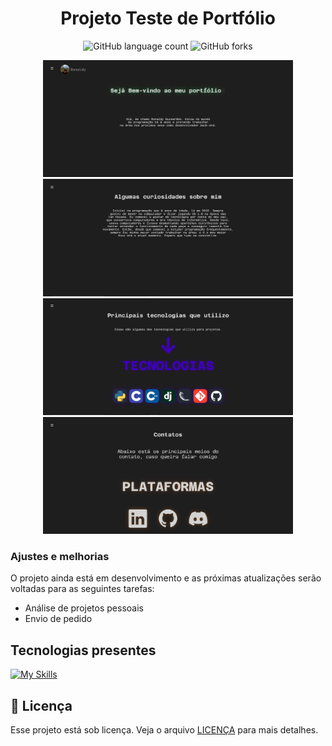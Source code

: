 <h1 align="center">Projeto Teste de Portfólio</h1>

<div align="center">
  
  ![GitHub language count](https://img.shields.io/github/languages/count/ndzinxz/portfolio?style=for-the-badge)
  ![GitHub forks](https://img.shields.io/github/forks/ndzinxz/projeto-de-portfolio?style=for-the-badge)

</div>

<div align="center">
  <img src="pagina-imagem.PNG" alt="Início" width="400"> <img src="sobre.PNG" alt="Sobre" width="400">
  <img src="skills.PNG" alt="Skills" width="400"> <img src="contacts.PNG" alt="Contatos" width="400">
</div>

### Ajustes e melhorias

O projeto ainda está em desenvolvimento e as próximas atualizações serão voltadas para as seguintes tarefas:

-  Análise de projetos pessoais
-  Envio de pedido

## Tecnologias presentes

[![My Skills](https://skillicons.dev/icons?i=html,css,js)](https://skillicons.dev) 

## 📝 Licença

Esse projeto está sob licença. Veja o arquivo [LICENÇA](https://github.com/ndzinxz) para mais detalhes.
